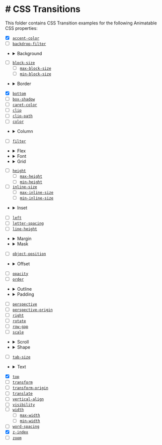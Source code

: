 # # CSS Transitions

This folder contains CSS Transition examples for the following Animatable CSS properties:

- [x] [`accent-color`](./accent-color.html)
- [ ] [`backdrop-filter`](./backdrop-filter.html)
- <details><summary>Background</summary>

    - [ ] [`background`](./background.html)
    - [x] [`background-color`](./background-color.html)
    - [ ] [`background-position`](./background-position.html)
    - [ ] [`background-size`](./background-size.html)
  </details>
- [ ] [`block-size`](./block-size.html)
    - [ ] [`max-block-size`](./max-block-size.html)
    - [ ] [`min-block-size`](./min-block-size.html)
- <details><summary>Border</summary>

    - [ ] [`border`](./border.html)
        - [ ] [`border-bottom`](./border-bottom.html)
        - [ ] [`border-left`](./border-left.html)
        - [ ] [`border-right`](./border-right.html)
        - [ ] [`border-top`](./border-top.html)
        - [x] [`border-color`](./border-color.html)
            - [ ] [`border-bottom-color`](./border-bottom-color.html)
            - [ ] [`border-left-color`](./border-left-color.html)
            - [ ] [`border-right-color`](./border-right-color.html)
            - [ ] [`border-top-color`](./border-top-color.html)
        - [x] [`border-width`](./border-width.html)
            - [ ] [`border-bottom-width`](./border-bottom-width.html)
            - [ ] [`border-left-width`](./border-left-width.html)
            - [ ] [`border-right-width`](./border-right-width.html)
            - [ ] [`border-top-width`](./border-top-width.html)
        - <details><summary>Border Radius</summary>

            - [ ] [`border-radius`](./border-radius.html)
            - [ ] [`border-bottom-left-radius`](./border-bottom-left-radius.html)
            - [ ] [`border-bottom-right-radius`](./border-bottom-right-radius.html)
            - [ ] [`border-end-end-radius`](./border-end-end-radius.html)
            - [ ] [`border-end-start-radius`](./border-end-start-radius.html)
            - [ ] [`border-start-end-radius`](./border-start-end-radius.html)
            - [ ] [`border-start-start-radius`](./border-start-start-radius.html)
            - [ ] [`border-top-left-radius`](./border-top-left-radius.html)
            - [ ] [`border-top-right-radius`](./border-top-right-radius.html)
          </details>
        - <details><summary>Border Block</summary>

            - [ ] [`border-block-end`](./border-block-end.html)
            - [ ] [`border-block-end-color`](./border-block-end-color.html)
            - [ ] [`border-block-end-width`](./border-block-end-width.html)
            - [ ] [`border-block-start`](./border-block-start.html)
            - [ ] [`border-block-start-color`](./border-block-start-color.html)
            - [ ] [`border-block-start-width`](./border-block-start-width.html)
          </details>
        - [ ] [`border-image-outset`](./border-image-outset.html)
        - [ ] [`border-image-slice`](./border-image-slice.html)
        - [ ] [`border-image-width`](./border-image-width.html)
        - <details><summary>Border Inline</summary>

            - [ ] [`border-inline-end`](./border-inline-end.html)
            - [ ] [`border-inline-end-color`](./border-inline-end-color.html)
            - [ ] [`border-inline-end-width`](./border-inline-end-width.html)
            - [ ] [`border-inline-start`](./border-inline-start.html)
            - [ ] [`border-inline-start-color`](./border-inline-start-color.html)
            - [ ] [`border-inline-start-width`](./border-inline-start-width.html)
  </details>
- [x] [`bottom`](./bottom.html)
- [ ] [`box-shadow`](./box-shadow.html)
- [ ] [`caret-color`](./caret-color.html)
- [ ] [`clip`](./clip.html)
- [ ] [`clip-path`](./clip-path.html)
- [ ] [`color`](./color.html)
- <details><summary>Column</summary>

    - [ ] [`column-count`](./column-count.html)
    - [ ] [`column-gap`](./column-gap.html)
    - [ ] [`column-rule`](./column-rule.html)
    - [ ] [`column-rule-color`](./column-rule-color.html)
    - [ ] [`column-rule-width`](./column-rule-width.html)
    - [ ] [`column-width`](./column-width.html)
    - [ ] [`columns`](./columns.html)
  </details>
- [ ] [`filter`](./filter.html)
- <details><summary>Flex</summary>

    - [ ] [`flex`](./flex.html)
    - [ ] [`flex-basis`](./flex-basis.html)
    - [ ] [`flex-grow`](./flex-grow.html)
    - [ ] [`flex-shrink`](./flex-shrink.html)
  </details>
- <details><summary>Font</summary>

    - [ ] [`font`](./font.html)
    - [ ] [`font-size`](./font-size.html)
    - [ ] [`font-size-adjust`](./font-size-adjust.html)
    - [ ] [`font-stretch`](./font-stretch.html)
    - [ ] [`font-variation-settings`](./font-variation-settings.html)
    - [ ] [`font-weight`](./font-weight.html)
  </details>
- <details><summary>Grid</summary>

    - [ ] [`gap`](./gap.html)
    - [ ] [`grid-column-gap`](./grid-column-gap.html)
    - [ ] [`grid-gap`](./grid-gap.html)
    - [ ] [`grid-row-gap`](./grid-row-gap.html)
    - [ ] [`grid-template-columns`](./grid-template-columns.html)
    - [ ] [`grid-template-rows`](./grid-template-rows.html)
  </details>
- [ ] [`height`](./height.html)
    - [ ] [`max-height`](./max-height.html)
    - [ ] [`min-height`](./min-height.html)
- [ ] [`inline-size`](./inline-size.html)
    - [ ] [`max-inline-size`](./max-inline-size.html)
    - [ ] [`min-inline-size`](./min-inline-size.html)
- <details><summary>Inset</summary>

    - [ ] [`inset`](./inset.html)
    - [ ] [`inset-block`](./inset-block.html)
    - [ ] [`inset-block-end`](./inset-block-end.html)
    - [ ] [`inset-block-start`](./inset-block-start.html)
    - [ ] [`inset-inline`](./inset-inline.html)
    - [ ] [`inset-inline-end`](./inset-inline-end.html)
    - [ ] [`inset-inline-start`](./inset-inline-start.html)
  </details>
- [ ] [`left`](./left.html)
- [ ] [`letter-spacing`](./letter-spacing.html)
- [ ] [`line-height`](./line-height.html)
- <details><summary>Margin</summary>

    - [ ] [`margin`](./margin.html)
    - [ ] [`margin-block-end`](./margin-block-end.html)
    - [ ] [`margin-block-start`](./margin-block-start.html)
    - [ ] [`margin-bottom`](./margin-bottom.html)
    - [ ] [`margin-inline-end`](./margin-inline-end.html)
    - [ ] [`margin-inline-start`](./margin-inline-start.html)
    - [ ] [`margin-left`](./margin-left.html)
    - [ ] [`margin-right`](./margin-right.html)
    - [ ] [`margin-top`](./margin-top.html)
  </details>
- <details><summary>Mask</summary>

    - [ ] [`mask`](./mask.html)
    - [ ] [`mask-border`](./mask-border.html)
    - [ ] [`mask-position`](./mask-position.html)
    - [ ] [`mask-size`](./mask-size.html)
  </details>
- [ ] [`object-position`](./object-position.html)
- <details><summary>Offset</summary>

    - [ ] [`offset`](./offset.html)
    - [ ] [`offset-anchor`](./offset-anchor.html)
    - [ ] [`offset-distance`](./offset-distance.html)
    - [ ] [`offset-path`](./offset-path.html)
    - [ ] [`offset-position`](./offset-position.html)
    - [ ] [`offset-rotate`](./offset-rotate.html)
  </details>
- [ ] [`opacity`](./opacity.html)
- [ ] [`order`](./order.html)
- <details><summary>Outline</summary>

    - [ ] [`outline`](./outline.html)
    - [ ] [`outline-color`](./outline-color.html)
    - [ ] [`outline-offset`](./outline-offset.html)
    - [ ] [`outline-width`](./outline-width.html)
  </details>
- <details><summary>Padding</summary>

    - [ ] [`padding`](./padding.html)
    - [ ] [`padding-block-end`](./padding-block-end.html)
    - [ ] [`padding-block-start`](./padding-block-start.html)
    - [ ] [`padding-bottom`](./padding-bottom.html)
    - [ ] [`padding-inline-end`](./padding-inline-end.html)
    - [ ] [`padding-inline-start`](./padding-inline-start.html)
    - [ ] [`padding-left`](./padding-left.html)
    - [ ] [`padding-right`](./padding-right.html)
    - [ ] [`padding-top`](./padding-top.html)
  </details>
- [ ] [`perspective`](./perspective.html)
- [ ] [`perspective-origin`](./perspective-origin.html)
- [ ] [`right`](./right.html)
- [ ] [`rotate`](./rotate.html)
- [ ] [`row-gap`](./row-gap.html)
- [ ] [`scale`](./scale.html)
- <details><summary>Scroll</summary>

    - <details><summary>Scroll Margin</summary>

      - [ ] [`scroll-margin`](./scroll-margin.html)
      - [ ] [`scroll-margin-block`](./scroll-margin-block.html)
      - [ ] [`scroll-margin-block-end`](./scroll-margin-block-end.html)
      - [ ] [`scroll-margin-block-start`](./scroll-margin-block-start.html)
      - [ ] [`scroll-margin-bottom`](./scroll-margin-bottom.html)
      - [ ] [`scroll-margin-inline`](./scroll-margin-inline.html)
      - [ ] [`scroll-margin-inline-end`](./scroll-margin-inline-end.html)
      - [ ] [`scroll-margin-inline-start`](./scroll-margin-inline-start.html)
      - [ ] [`scroll-margin-left`](./scroll-margin-left.html)
      - [ ] [`scroll-margin-right`](./scroll-margin-right.html)
      - [ ] [`scroll-margin-top`](./scroll-margin-top.html)
    - <details><summary>Scroll Padding</summary>

      - [ ] [`scroll-padding`](./scroll-padding.html)
      - [ ] [`scroll-padding-block`](./scroll-padding-block.html)
      - [ ] [`scroll-padding-block-end`](./scroll-padding-block-end.html)
      - [ ] [`scroll-padding-block-start`](./scroll-padding-block-start.html)
      - [ ] [`scroll-padding-bottom`](./scroll-padding-bottom.html)
      - [ ] [`scroll-padding-inline`](./scroll-padding-inline.html)
      - [ ] [`scroll-padding-inline-end`](./scroll-padding-inline-end.html)
      - [ ] [`scroll-padding-inline-start`](./scroll-padding-inline-start.html)
      - [ ] [`scroll-padding-left`](./scroll-padding-left.html)
      - [ ] [`scroll-padding-right`](./scroll-padding-right.html)
      - [ ] [`scroll-padding-top`](./scroll-padding-top.html)
    - [ ] [`scroll-snap-coordinate`](./scroll-snap-coordinate.html)
    - [ ] [`scroll-snap-destination`](./scroll-snap-destination.html)
    - [ ] [`scrollbar-color`](./scrollbar-color.html)
    </details>
- <details><summary>Shape</summary>

    - [ ] [`shape-image-threshold`](./shape-image-threshold.html)
    - [ ] [`shape-margin`](./shape-margin.html)
    - [ ] [`shape-outside`](./shape-outside.html)
  </details>
- [ ] [`tab-size`](./tab-size.html)
- <details><summary>Text</summary>

    - [ ] [`text-decoration`](./text-decoration.html)
    - [ ] [`text-decoration-color`](./text-decoration-color.html)
    - [ ] [`text-decoration-thickness`](./text-decoration-thickness.html)
    - [ ] [`text-emphasis`](./text-emphasis.html)
    - [ ] [`text-emphasis-color`](./text-emphasis-color.html)
    - [ ] [`text-indent`](./text-indent.html)
    - [ ] [`text-shadow`](./text-shadow.html)
    - [ ] [`text-underline-offset`](./text-underline-offset.html)
  </details>
- [x] [`top`](./top.html)
- [ ] [`transform`](./transform.html)
- [ ] [`transform-origin`](./transform-origin.html)
- [ ] [`translate`](./translate.html)
- [ ] [`vertical-align`](./vertical-align.html)
- [ ] [`visibility`](./visibility.html)
- [ ] [`width`](./width.html)
    - [ ] [`max-width`](./max-width.html)
    - [ ] [`min-width`](./min-width.html)
- [ ] [`word-spacing`](./word-spacing.html)
- [x] [`z-index`](./z-index.html)
- [ ] [`zoom`](./zoom.html)
